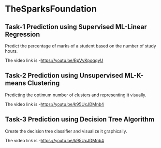 # TheSparksFoundation

## Task-1 Prediction using Supervised ML-Linear Regression

Predict the percentage of marks of a student based on the number of study hours.

The video link is -https://youtu.be/BpVvKpoqqyU

## Task-2 Prediction using Unsupervised ML-K-means Clustering

Predicting the optimum number of clusters and representing it visually.

The video link is -https://youtu.be/k95UxJDMnb4

## Task-3 Prediction using Decision Tree Algorithm

Create the decision tree classifier and visualize it graphically. 

The video link is -https://youtu.be/k95UxJDMnb4
